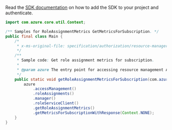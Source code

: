 Read the [SDK documentation](https://github.com/Azure/azure-sdk-for-java/blob/azure-resourcemanager_2.12.0/sdk/resourcemanager/azure-resourcemanager/README.md) on how to add the SDK to your project and authenticate.

```java
import com.azure.core.util.Context;

/** Samples for RoleAssignmentMetrics GetMetricsForSubscription. */
public final class Main {
    /*
     * x-ms-original-file: specification/authorization/resource-manager/Microsoft.Authorization/preview/2019-08-01-preview/examples/RoleAssignmentMetrics_GetForSubscription.json
     */
    /**
     * Sample code: Get role assignment metrics for subscription.
     *
     * @param azure The entry point for accessing resource management APIs in Azure.
     */
    public static void getRoleAssignmentMetricsForSubscription(com.azure.resourcemanager.AzureResourceManager azure) {
        azure
            .accessManagement()
            .roleAssignments()
            .manager()
            .roleServiceClient()
            .getRoleAssignmentMetrics()
            .getMetricsForSubscriptionWithResponse(Context.NONE);
    }
}
```
